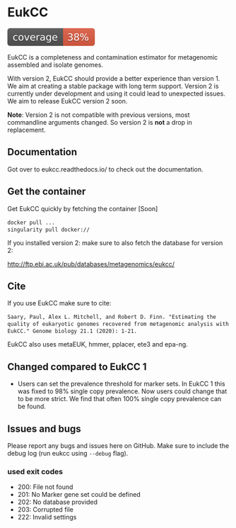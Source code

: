 # EukCC 

![Coverage.py coverage](badges/coverage.svg)

EukCC is a completeness and contamination estimator for metagenomic assembled
and isolate genomes.

With version 2, EukCC should provide a better experience than
version 1. We aim at creating a stable package with long term support.
Version 2 is currently under development and using it could lead to unexpected issues. We aim to 
release EukCC version 2 soon.

**Note**: Version 2 is not compatible with previous versions, most commandline arguments changed.
So version 2 is **not** a drop in replacement.

## Documentation
Got over to eukcc.readthedocs.io/ to check out the documentation.

## Get the container

Get EukCC quickly by fetching the container [Soon]
```
docker pull ...
singularity pull docker://
```
If you installed version 2: make sure to also fetch the database for version 2:

http://ftp.ebi.ac.uk/pub/databases/metagenomics/eukcc/

## Cite

If you use EukCC make sure to cite:

```
Saary, Paul, Alex L. Mitchell, and Robert D. Finn. "Estimating the quality of eukaryotic genomes recovered from metagenomic analysis with EukCC." Genome biology 21.1 (2020): 1-21.
```

EukCC also uses metaEUK, hmmer, pplacer, ete3 and epa-ng. 


## Changed compared to EukCC 1
- Users can set the prevalence threshold  for marker sets. In EukCC 1 
  this was fixed to 98% single copy prevalence.  Now users could change that to be more strict.
  We find that often 100% single copy prevalence can be found. 

## Issues and bugs

Please report any bugs and issues here on GitHub. Make sure to
include the debug log (run eukcc using `--debug` flag).

### used exit codes
- 200: File not found
- 201: No Marker gene set could be defined
- 202: No database provided
- 203: Corrupted file
- 222: Invalid settings


